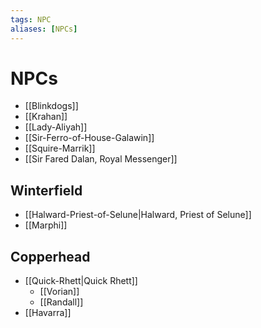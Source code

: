```yaml
---
tags: NPC 
aliases: [NPCs]
---
```

# NPCs
- [[Blinkdogs]]
- [[Krahan]]
- [[Lady-Aliyah]]
- [[Sir-Ferro-of-House-Galawin]]
- [[Squire-Marrik]]
- [[Sir Fared Dalan, Royal Messenger]]


## Winterfield
- [[Halward-Priest-of-Selune|Halward, Priest of Selune]]
- [[Marphi]]

## Copperhead
- [[Quick-Rhett|Quick Rhett]]
	- [[Vorian]]
	- [[Randall]]
- [[Havarra]]